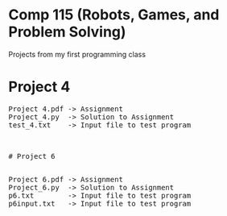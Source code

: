 # Comp 115 (Robots, Games, and Problem Solving)

Projects from my first programming class


# Project 4

<pre>
Project 4.pdf -> Assignment 
Project_4.py  -> Solution to Assignment 
test_4.txt    -> Input file to test program 
<pre />


# Project 6

<pre>
Project 6.pdf -> Assignment 
Project_6.py  -> Solution to Assignment 
p6.txt        -> Input file to test program
p6input.txt   -> Input file to test program
<pre />

